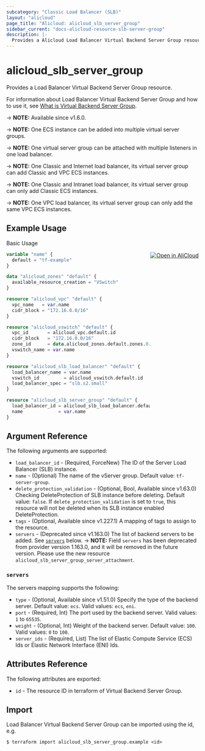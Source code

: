 ```yaml
---
subcategory: "Classic Load Balancer (SLB)"
layout: "alicloud"
page_title: "Alicloud: alicloud_slb_server_group"
sidebar_current: "docs-alicloud-resource-slb-server-group"
description: |-
  Provides a Alicloud Load Balancer Virtual Backend Server Group resource.
---
```


# alicloud_slb_server_group

Provides a Load Balancer Virtual Backend Server Group resource.

For information about Load Balancer Virtual Backend Server Group and how to use it, see [What is Virtual Backend Server Group](https://www.alibabacloud.com/help/en/doc-detail/35215.html).

-> **NOTE:** Available since v1.6.0.

-> **NOTE:** One ECS instance can be added into multiple virtual server groups.

-> **NOTE:** One virtual server group can be attached with multiple listeners in one load balancer.

-> **NOTE:** One Classic and Internet load balancer, its virtual server group can add Classic and VPC ECS instances.

-> **NOTE:** One Classic and Intranet load balancer, its virtual server group can only add Classic ECS instances.

-> **NOTE:** One VPC load balancer, its virtual server group can only add the same VPC ECS instances.

## Example Usage
<div class="oics-button" style="float: right;margin: 0 0 -40px 0;">
  <a href="https://api.aliyun.com/api-tools/terraform?resource=alicloud_slb_server_group&exampleId=4373d1f9-7b66-0d11-0be5-e55c439b3c19f7f21ef3&activeTab=example&spm=docs.r.slb_server_group.0.4373d1f97b" target="_blank">
    <img alt="Open in AliCloud" src="https://img.alicdn.com/imgextra/i1/O1CN01hjjqXv1uYUlY56FyX_!!6000000006049-55-tps-254-36.svg" style="max-height: 44px; margin: 32px auto; max-width: 100%;">
  </a>
</div>

Basic Usage

```terraform
variable "name" {
  default = "tf-example"
}

data "alicloud_zones" "default" {
  available_resource_creation = "VSwitch"
}

resource "alicloud_vpc" "default" {
  vpc_name   = var.name
  cidr_block = "172.16.0.0/16"
}

resource "alicloud_vswitch" "default" {
  vpc_id       = alicloud_vpc.default.id
  cidr_block   = "172.16.0.0/16"
  zone_id      = data.alicloud_zones.default.zones.0.id
  vswitch_name = var.name
}

resource "alicloud_slb_load_balancer" "default" {
  load_balancer_name = var.name
  vswitch_id         = alicloud_vswitch.default.id
  load_balancer_spec = "slb.s2.small"
}

resource "alicloud_slb_server_group" "default" {
  load_balancer_id = alicloud_slb_load_balancer.default.id
  name             = var.name
}
```

## Argument Reference

The following arguments are supported:

* `load_balancer_id` - (Required, ForceNew) The ID of the Server Load Balancer (SLB) instance.
* `name` - (Optional) The name of the vServer group. Default value: `tf-server-group`.
* `delete_protection_validation` - (Optional, Bool, Available since v1.63.0) Checking DeleteProtection of SLB instance before deleting. Default value: `false`. If `delete_protection_validation` is set to `true`, this resource will not be deleted when its SLB instance enabled DeleteProtection.
* `tags` - (Optional, Available since v1.227.1) A mapping of tags to assign to the resource.
* `servers` - (Deprecated since v1.163.0) The list of backend servers to be added. See [`servers`](#servers) below.
-> **NOTE:** Field `servers` has been deprecated from provider version 1.163.0, and it will be removed in the future version. Please use the new resource `alicloud_slb_server_group_server_attachment`.

### `servers`

The servers mapping supports the following:

* `type` - (Optional, Available since v1.51.0) Specify the type of the backend server. Default value: `ecs`. Valid values: `ecs`, `eni`.
* `port` - (Required, Int) The port used by the backend server. Valid values: `1` to `65535`.
* `weight` - (Optional, Int) Weight of the backend server. Default value: `100`. Valid values: `0` to `100`.
* `server_ids` - (Required, List) The list of Elastic Compute Service (ECS) Ids or Elastic Network Interface (ENI) Ids.

## Attributes Reference

The following attributes are exported:

* `id` - The resource ID in terraform of Virtual Backend Server Group.

## Import

Load Balancer Virtual Backend Server Group can be imported using the id, e.g.

```shell
$ terraform import alicloud_slb_server_group.example <id>
```
